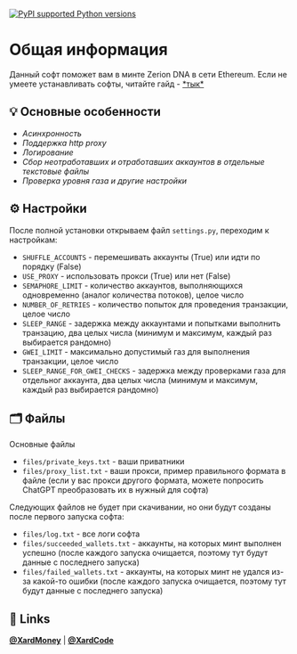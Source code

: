 [![PyPI supported Python versions](https://img.shields.io/pypi/pyversions/better-automation.svg)](https://www.python.org/downloads/release/python-3116/)
# Общая информация
Данный софт поможет вам в минте Zerion DNA в сети Ethereum. Если не умеете устанавливать софты, читайте гайд - [\*тык\*](https://teletype.in/@rwlije/XardMoneyPythonGuide)

## 💡 Основные особенности  
+ _Асинхронность_
+ _Поддержка http proxy_
+ _Логирование_
+ _Сбор неотработавших и отработавших аккаунтов в отдельные текстовые файлы_
+ _Проверка уровня газа и другие настройки_

## ⚙️ Настройки
После полной установки открываем файл `settings.py`, переходим к настройкам:
+ `SHUFFLE_ACCOUNTS` - перемешивать аккаунты (True) или идти по порядку (False)
+ `USE_PROXY` - использовать прокси (True) или нет (False)
+ `SEMAPHORE_LIMIT` - количество аккаунтов, выполняющихся одновременно (аналог количества потоков), целое число
+ `NUMBER_OF_RETRIES` - количество попыток для проведения транзакции, целое число
+ `SLEEP_RANGE` - задержка между аккаунтами и попытками выполнить транзацию, два целых числа (минимум и максимум, каждый раз выбирается рандомно)
+ `GWEI_LIMIT` - максимально допустимый газ для выполнения транзакции, целое число
+ `SLEEP_RANGE_FOR_GWEI_CHECKS` - задержка между проверками газа для отдельног аккаунта, два целых числа (минимум и максимум, каждый раз выбирается рандомно)

## 🗂 Файлы
Основные файлы
+ `files/private_keys.txt` - ваши приватники
+ `files/proxy_list.txt` - ваши прокси, пример правильного формата в файле (если у вас прокси другого формата, можете попросить ChatGPT преобразовать их в нужный для софта)

Следующих файлов не будет при скачивании, но они будут созданы после первого запуска софта:
+ `files/log.txt` - все логи софта
+ `files/succeeded_wallets.txt` - аккаунты, на которых минт выполнен успешно (после каждого запуска очищается, поэтому тут будут данные с последнего запуска)
+ `files/failed_wallets.txt` - аккаунты, на которых минт не удался из-за какой-то ошибки (после каждого запуска очищается, поэтому тут будут данные с последнего запуска)

## 🔗 Links
[**@XardMoney**](https://t.me/XardMoney) | [**@XardCode**](https://t.me/XardCode)
